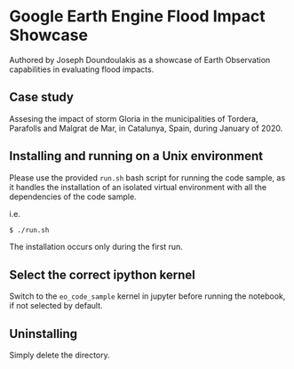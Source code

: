 # Google Earth Engine Flood Impact Showcase
Authored by Joseph Doundoulakis as a showcase of Earth Observation capabilities in evaluating flood impacts.

## Case study
Assesing the impact of storm Gloria in the municipalities of Tordera, Parafolls and Malgrat de Mar, in Catalunya, Spain, during January of 2020.



## Installing and running on a Unix environment
Please use the provided ```run.sh``` bash script for running the code sample, as it handles the installation of an isolated virtual environment with all the dependencies of the code sample.

i.e.
```bash
$ ./run.sh
```

The installation occurs only during the first run.

## Select the correct ipython kernel
Switch to the ```eo_code_sample``` kernel in jupyter before running the notebook, if not selected by default.


## Uninstalling
Simply delete the directory.
